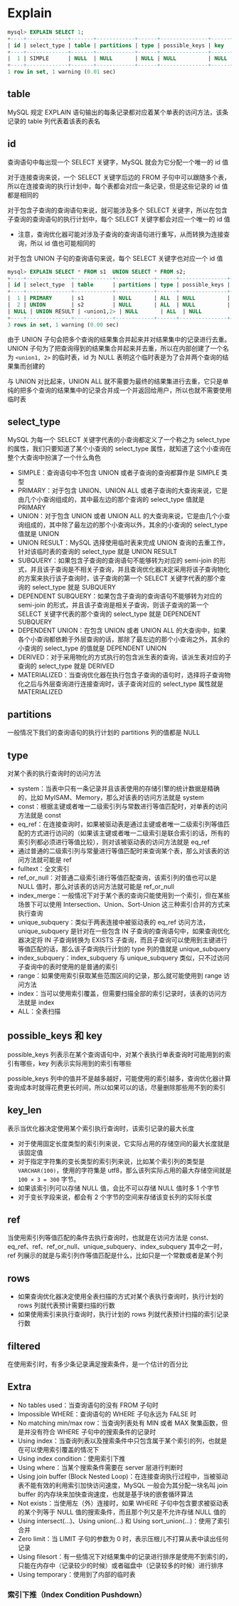# Explain

```sql
mysql> EXPLAIN SELECT 1;
+----+-------------+-------+------------+------+---------------+------+---------+------+------+----------+----------------+
| id | select_type | table | partitions | type | possible_keys | key  | key_len | ref  | rows | filtered | Extra          |
+----+-------------+-------+------------+------+---------------+------+---------+------+------+----------+----------------+
|  1 | SIMPLE      | NULL  | NULL       | NULL | NULL          | NULL | NULL    | NULL | NULL |     NULL | No tables used |
+----+-------------+-------+------------+------+---------------+------+---------+------+------+----------+----------------+
1 row in set, 1 warning (0.01 sec)
```

## table

MySQL 规定 EXPLAIN 语句输出的每条记录都对应着某个单表的访问方法，该条记录的 table 列代表着该表的表名

## id

查询语句中每出现一个 SELECT 关键字，MySQL 就会为它分配一个唯一的 id 值

对于连接查询来说，一个 SELECT 关键字后边的 FROM 子句中可以跟随多个表，所以在连接查询的执行计划中，每个表都会对应一条记录，但是这些记录的 id 值都是相同的

对于包含子查询的查询语句来说，就可能涉及多个 SELECT 关键字，所以在包含子查询的查询语句的执行计划中，每个 SELECT 关键字都会对应一个唯一的 id 值

- 注意，查询优化器可能对涉及子查询的查询语句进行重写，从而转换为连接查询，所以 id 值也可能相同的

对于包含 UNION 子句的查询语句来说，每个 SELECT 关键字也对应一个 id 值

```sql
mysql> EXPLAIN SELECT * FROM s1  UNION SELECT * FROM s2;
+----+--------------+------------+------------+------+---------------+------+---------+------+------+----------+-----------------+
| id | select_type  | table      | partitions | type | possible_keys | key  | key_len | ref  | rows | filtered | Extra           |
+----+--------------+------------+------------+------+---------------+------+---------+------+------+----------+-----------------+
|  1 | PRIMARY      | s1         | NULL       | ALL  | NULL          | NULL | NULL    | NULL | 9688 |   100.00 | NULL            |
|  2 | UNION        | s2         | NULL       | ALL  | NULL          | NULL | NULL    | NULL | 9954 |   100.00 | NULL            |
| NULL | UNION RESULT | <union1,2> | NULL       | ALL  | NULL          | NULL | NULL    | NULL | NULL |     NULL | Using temporary |
+----+--------------+------------+------------+------+---------------+------+---------+------+------+----------+-----------------+
3 rows in set, 1 warning (0.00 sec)
```

由于 UNION 子句会把多个查询的结果集合并起来并对结果集中的记录进行去重。UNION 子句为了把查询得到的结果集合并起来并去重，所以在内部创建了一个名为 `<union1, 2>` 的临时表，id 为 NULL 表明这个临时表是为了合并两个查询的结果集而创建的

与 UNION 对比起来，UNION ALL 就不需要为最终的结果集进行去重，它只是单纯的把多个查询的结果集中的记录合并成一个并返回给用户，所以也就不需要使用临时表

## select_type

MySQL 为每一个 SELECT 关键字代表的小查询都定义了一个称之为 select_type 的属性，我们只要知道了某个小查询的 select_type 属性，就知道了这个小查询在整个大查询中扮演了一个什么角色

- SIMPLE：查询语句中不包含 UNION 或者子查询的查询都算作是 SIMPLE 类型
- PRIMARY：对于包含 UNION、UNION ALL 或者子查询的大查询来说，它是由几个小查询组成的，其中最左边的那个查询的 select_type 值就是 PRIMARY
- UNION：对于包含 UNION 或者 UNION ALL 的大查询来说，它是由几个小查询组成的，其中除了最左边的那个小查询以外，其余的小查询的 select_type 值就是 UNION
- UNION RESULT：MySQL 选择使用临时表来完成 UNION 查询的去重工作，针对该临时表的查询的 select_type 就是 UNION RESULT
- SUBQUERY：如果包含子查询的查询语句不能够转为对应的 semi-join 的形式，并且该子查询是不相关子查询，并且查询优化器决定采用将该子查询物化的方案来执行该子查询时，该子查询的第一个 SELECT 关键字代表的那个查询的 select_type 就是 SUBQUERY
- DEPENDENT SUBQUERY：如果包含子查询的查询语句不能够转为对应的 semi-join 的形式，并且该子查询是相关子查询，则该子查询的第一个 SELECT 关键字代表的那个查询的 select_type 就是 DEPENDENT SUBQUERY
- DEPENDENT UNION：在包含 UNION 或者 UNION ALL 的大查询中，如果各个小查询都依赖于外层查询的话，那除了最左边的那个小查询之外，其余的小查询的 select_type 的值就是 DEPENDENT UNION
- DERIVED：对于采用物化的方式执行的包含派生表的查询，该派生表对应的子查询的 select_type 就是 DERIVED
- MATERIALIZED：当查询优化器在执行包含子查询的语句时，选择将子查询物化之后与外层查询进行连接查询时，该子查询对应的 select_type 属性就是 MATERIALIZED

## partitions

一般情况下我们的查询语句的执行计划的 partitions 列的值都是 NULL

## type

对某个表的执行查询时的访问方法

- system：当表中只有一条记录并且该表使用的存储引擎的统计数据是精确的，比如 MyISAM、Memory，那么对该表的访问方法就是 system
- const：根据主键或者唯一二级索引列与常数进行等值匹配时，对单表的访问方法就是 const
- eq_ref：在连接查询时，如果被驱动表是通过主键或者唯一二级索引列等值匹配的方式进行访问的（如果该主键或者唯一二级索引是联合索引的话，所有的索引列都必须进行等值比较），则对该被驱动表的访问方法就是 eq_ref
- 通过普通的二级索引列与常量进行等值匹配时来查询某个表，那么对该表的访问方法就可能是 ref
- fulltext：全文索引
- ref_or_null：对普通二级索引进行等值匹配查询，该索引列的值也可以是 NULL 值时，那么对该表的访问方法就可能是 ref_or_null
- index_merge：一般情况下对于某个表的查询只能使用到一个索引，但在某些场景下可以使用 Intersection、Union、Sort-Union 这三种索引合并的方式来执行查询
- unique_subquery：类似于两表连接中被驱动表的 eq_ref 访问方法，unique_subquery 是针对在一些包含 IN 子查询的查询语句中，如果查询优化器决定将 IN 子查询转换为 EXISTS 子查询，而且子查询可以使用到主键进行等值匹配的话，那么该子查询执行计划的 type 列的值就是 unique_subquery
- index_subquery：index_subquery 与 unique_subquery 类似，只不过访问子查询中的表时使用的是普通的索引
- range：如果使用索引获取某些范围区间的记录，那么就可能使用到 range 访问方法
- index：当可以使用索引覆盖，但需要扫描全部的索引记录时，该表的访问方法就是 index
- ALL：全表扫描

## possible_keys 和 key

possible_keys 列表示在某个查询语句中，对某个表执行单表查询时可能用到的索引有哪些，key 列表示实际用到的索引有哪些

possible_keys 列中的值并不是越多越好，可能使用的索引越多，查询优化器计算查询成本时就得花费更长时间，所以如果可以的话，尽量删除那些用不到的索引

## key_len

表示当优化器决定使用某个索引执行查询时，该索引记录的最大长度

- 对于使用固定长度类型的索引列来说，它实际占用的存储空间的最大长度就是该固定值
- 对于指定字符集的变长类型的索引列来说，比如某个索引列的类型是 `VARCHAR(100)`，使用的字符集是 utf8，那么该列实际占用的最大存储空间就是 `100 × 3 = 300` 字节。
- 如果该索引列可以存储 NULL 值，会比不可以存储 NULL 值时多 1 个字节
- 对于变长字段来说，都会有 2 个字节的空间来存储该变长列的实际长度

## ref

当使用索引列等值匹配的条件去执行查询时，也就是在访问方法是 const、eq_ref、ref、ref_or_null、unique_subquery、index_subquery 其中之一时，ref 列展示的就是与索引列作等值匹配是什么，比如只是一个常数或者是某个列

## rows

- 如果查询优化器决定使用全表扫描的方式对某个表执行查询时，执行计划的 rows 列就代表预计需要扫描的行数
- 如果使用索引来执行查询时，执行计划的 rows 列就代表预计扫描的索引记录行数

## filtered

在使用索引时，有多少条记录满足搜索条件，是一个估计的百分比

## Extra

- No tables used：当查询语句的没有 FROM 子句时
- Impossible WHERE：查询语句的 WHERE 子句永远为 FALSE 时
- No matching min/max row：当查询列表处有 MIN 或者 MAX 聚集函数，但是并没有符合 WHERE 子句中的搜索条件的记录时
- Using index：当查询列表以及搜索条件中只包含属于某个索引的列，也就是在可以使用索引覆盖的情况下
- Using index condition：使用索引下推
- Using where：当某个搜索条件需要在 server 层进行判断时
- Using join buffer (Block Nested Loop)：在连接查询执行过程中，当被驱动表不能有效的利用索引加快访问速度，MySQL 一般会为其分配一块名叫 join buffer 的内存块来加快查询速度，也就是基于块的嵌套循环算法
- Not exists：当使用左（外）连接时，如果 WHERE 子句中包含要求被驱动表的某个列等于 NULL 值的搜索条件，而且那个列又是不允许存储 NULL 值的
- Using intersect(...)、Using union(...) 和 Using sort_union(...)：使用了索引合并
- Zero limit：当 LIMIT 子句的参数为 0 时，表示压根儿不打算从表中读出任何记录
- Using filesort：有一些情况下对结果集中的记录进行排序是使用不到索引的，只能在内存中（记录较少的时候）或者磁盘中（记录较多的时候）进行排序
- Using temporary：使用到了内部的临时表

### 索引下推（Index Condition Pushdown）
